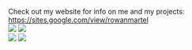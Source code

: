Check out my website for info on me and my projects: https://sites.google.com/view/rowanmartel
<br>
![](https://media.discordapp.net/attachments/1084588666095157392/1261797587585859724/dustbusterstutorial-ezgif.com-optimize.gif?ex=66944413&is=6692f293&hm=1478e7d9e62264d6cc2c9fd14a85cb85fb6f5d9e24a2aaa0b0a5c7ebea7ce080&=&width=1183&height=662)
![](https://media.discordapp.net/attachments/1084588666095157392/1261791293206691861/demonescape.gif?ex=66943e37&is=6692ecb7&hm=245c44db0d36cd0a228d4f83b84bf89f8864fb707d4f398886ab30ccb920e5b7&=&width=1177&height=662)<br>
![](https://cdn.discordapp.com/attachments/1084588666095157392/1261791321228840990/emergentbehaviour.gif?ex=66943e3d&is=6692ecbd&hm=a0d2170298cf0516dfe5282838e505c9f1f3b0f836a9a5a89fb60251e63e6542&)
![](https://cdn.discordapp.com/attachments/1084588666095157392/1261791475763511368/explosive-snowmen.gif?ex=66943e62&is=6692ece2&hm=561ac86a86f7cf77600736a0a072e7d945b8df96e5c7623f956bf63092349f0d&)<br>
